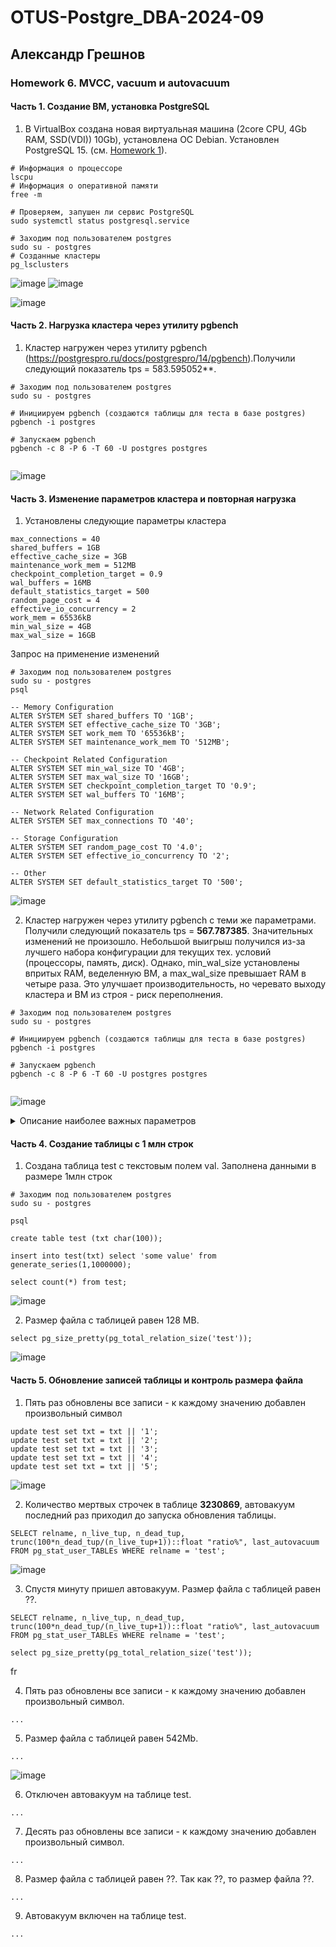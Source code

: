 # OTUS-Postgre_DBA-2024-09
## Александр Грешнов

### Homework 6. MVCC, vacuum и autovacuum 

#### Часть 1. Создание ВМ, установка PostgreSQL
1. В VirtualBox создана новая виртуальная машина (2core CPU, 4Gb RAM, SSD(VDI)) 10Gb), установлена ОС Debian. Установлен PostgreSQL 15. (см. [Homework 1](/Homework/HW-1.md)).
```
# Информация о процессоре
lscpu
# Информация о оперативной памяти
free -m

# Проверяем, запушен ли сервис PostgreSQL
sudo systemctl status postgresql.service

# Заходим под пользователем postgres
sudo su - postgres
# Созданные кластеры
pg_lsclusters
```
![image](https://github.com/user-attachments/assets/3171af9d-4bf2-4c71-bd05-7a6221e7b7d1)
![image](https://github.com/user-attachments/assets/4917fb5f-d651-4c8d-8499-21430438da8e)


![image](https://github.com/user-attachments/assets/8360bdca-58b9-4b5d-8a72-612321a07bbd)


#### Часть 2. Нагрузка кластера через утилиту pgbench
1. Кластер нагружен через утилиту pgbench (https://postgrespro.ru/docs/postgrespro/14/pgbench).Получили следующий показатель tps = 583.595052**.
```
# Заходим под пользователем postgres
sudo su - postgres

# Инициируем pgbench (создаются таблицы для теста в базе postgres)
pgbench -i postgres

# Запускаем pgbench
pgbench -c 8 -P 6 -T 60 -U postgres postgres
   
```
![image](https://github.com/user-attachments/assets/e7249f77-c044-4eb1-b3d0-a5b9c3b9b23d)


#### Часть 3. Изменение параметров кластера и повторная нагрузка
1. Установлены следующие параметры кластера
```
max_connections = 40
shared_buffers = 1GB
effective_cache_size = 3GB
maintenance_work_mem = 512MB
checkpoint_completion_target = 0.9
wal_buffers = 16MB
default_statistics_target = 500
random_page_cost = 4
effective_io_concurrency = 2
work_mem = 65536kB
min_wal_size = 4GB
max_wal_size = 16GB
```
Запрос на применение изменений
```
# Заходим под пользователем postgres
sudo su - postgres
psql

-- Memory Configuration
ALTER SYSTEM SET shared_buffers TO '1GB';
ALTER SYSTEM SET effective_cache_size TO '3GB';
ALTER SYSTEM SET work_mem TO '65536kB';
ALTER SYSTEM SET maintenance_work_mem TO '512MB';

-- Checkpoint Related Configuration
ALTER SYSTEM SET min_wal_size TO '4GB';
ALTER SYSTEM SET max_wal_size TO '16GB';
ALTER SYSTEM SET checkpoint_completion_target TO '0.9';
ALTER SYSTEM SET wal_buffers TO '16MB';

-- Network Related Configuration
ALTER SYSTEM SET max_connections TO '40';

-- Storage Configuration
ALTER SYSTEM SET random_page_cost TO '4.0';
ALTER SYSTEM SET effective_io_concurrency TO '2';

-- Other
ALTER SYSTEM SET default_statistics_target TO '500';

```

![image](https://github.com/user-attachments/assets/c5bce6c3-c7dc-45c6-9fbb-5e631a485b23)


2. Кластер нагружен через утилиту pgbench с теми же параметрами. Получили следующий показатель tps = **567.787385**. Значительных изменений не произошло. Небольшой выигрыш получился из-за лучшего набора конфигурации для текущих тех. условий (процессоры, память, диск). Однако, min_wal_size установлены впритых RAM, веделенную ВМ, а max_wal_size превышает RAM в четыре раза. Это улучшает производительность, но черевато выходу кластера и ВМ из строя - риск переполнения.
 ```
# Заходим под пользователем postgres
sudo su - postgres

# Инициируем pgbench (создаются таблицы для теста в базе postgres)
pgbench -i postgres

# Запускаем pgbench
pgbench -c 8 -P 6 -T 60 -U postgres postgres
   
```
![image](https://github.com/user-attachments/assets/ba90f8e7-71b1-479b-a34b-50f864457dbb)

<details>
   <summary>Описание наиболее важных параметров</summary>

1. shared_buffers - Используется для кэширования данных. По умолчанию низкое значение (для поддержки как можно большего кол-ва ОС). Согласно документации, рекомендуемое значение для данного параметра - 25% от общей оперативной памяти на сервере. PostgreSQL использует 2 кэша - свой (изменяется shared_buffers) и ОС. Редко значение больше, чем 40% окажет влияние на производительность.
   
2. max_connections - Максимальное количество соединений. Для изменения данного параметра придётся перезапускать сервер. Если планируется использование PostgreSQL как DWH, то большое количество соединений не нужно. Данный параметр тесно связан с work_mem. Поэтому будьте пределено аккуратны с ним

3. effective_cache_size - Служит подсказкой для планировщика, сколько ОП у него в запасе. Можно определить как shared_buffers + ОП системы - ОП используемое самой ОС и другими приложениями. За счёт данного параметра планировщик может чаще использовать индексы, строить hash таблицы. Наиболее часто используемое значение 75% ОП от общей на сервере. 

4. work_mem - Используется для сортировок, построения hash таблиц. Это позволяет выполнять данные операции в памяти, что гораздо быстрее обращения к диску. В рамках одного запроса данный параметр может быть использован множество раз. Если ваш запрос содержит 5 операций сортировки, то память, которая потребуется для его выполнения уже как минимум work_mem * 5. Т.к. скорее-всего на сервере вы не одни и сессий много, то каждая из них может использовать этот параметр по нескольку раз, поэтому не рекомендуется делать его слишком большим. Можно выставить небольшое значение для глобального параметра в конфиге и потом, в случае сложных запросов, менять этот параметр локально (для текущей сессии)
   
6. maintenance_work_mem - Определяет максимальное количество ОП для операций типа VACUUM, CREATE INDEX, CREATE FOREIGN KEY. Увеличение этого параметра позволит быстрее выполнять эти операции. Не связано с work_mem поэтому можно ставить в разы больше, чем work_mem

7. wal_buffers - Объём разделяемой памяти, который будет использоваться для буферизации данных WAL, ещё не записанных на диск. Если у вас большое количество одновременных подключений, увеличение параметра улучшит производительность. По умолчанию -1, определяется автоматически, как 1/32 от shared_buffers, но не больше, чем 16 МБ (в ручную можно задавать большие значения). Обычно ставят 16 МБ.
  
8. max_wal_size - Максимальный размер, до которого может вырастать WAL между автоматическими контрольными точками в WAL. Значение по умолчанию — 1 ГБ. Увеличение этого параметра может привести к увеличению времени, которое потребуется для восстановления после сбоя, но позволяет реже выполнять операцию сбрасывания на диск. Так же сбрасывание может выполниться и при достижении нужного времени, определённого параметром checkpoint_timeout

9. checkpoint_timeout - Чем реже происходит сбрасывание, тем дольше будет восстановление БД после сбоя. Значение по умолчанию 5 минут, рекомендуемое - от 30 минут до часа. 
Необходимо "синхронизировать" два этих параметра. Для этого можно поставить checkpoint_timeout в выбранный промежуток, включить параметр log_checkpoints и по нему отследить, сколько было записано буферов. После чего подогнать параметр max_wal_size.

</details>

#### Часть 4. Создание таблицы с 1 млн строк
1. Создана таблица test с текстовым полем val. Заполнена данными в размере 1млн строк 
```
# Заходим под пользователем postgres
sudo su - postgres

psql

create table test (txt char(100));

insert into test(txt) select 'some value' from generate_series(1,1000000);

select count(*) from test;

```
![image](https://github.com/user-attachments/assets/b4ff4890-4393-4410-a847-158a6095db44)

2. Размер файла с таблицей равен 128 MB. 
```
select pg_size_pretty(pg_total_relation_size('test'));
```

![image](https://github.com/user-attachments/assets/b715df80-7ab2-4531-beba-0b547cf151c2)


#### Часть 5. Обновление записей таблицы и контроль размера файла
1. Пять раз обновлены все записи - к каждому значению добавлен произвольный символ 
```
update test set txt = txt || '1';
update test set txt = txt || '2';
update test set txt = txt || '3';
update test set txt = txt || '4';
update test set txt = txt || '5';
```
![image](https://github.com/user-attachments/assets/d8cc4029-b990-4d72-a9e9-0302eed8d267)


2. Количество мертвых строчек в таблице **3230869**, автовакуум последний раз приходил до запуска обновления таблицы.
```
SELECT relname, n_live_tup, n_dead_tup, trunc(100*n_dead_tup/(n_live_tup+1))::float "ratio%", last_autovacuum FROM pg_stat_user_TABLEs WHERE relname = 'test';

```
![image](https://github.com/user-attachments/assets/e970cecf-79bd-4e0c-8b73-f10a3fb7ba10)


3. Спустя минуту пришел автовакуум. Размер файла с таблицей равен ??. 
```
SELECT relname, n_live_tup, n_dead_tup, trunc(100*n_dead_tup/(n_live_tup+1))::float "ratio%", last_autovacuum FROM pg_stat_user_TABLEs WHERE relname = 'test';

select pg_size_pretty(pg_total_relation_size('test'));
```
fr


4. Пять раз обновлены все записи - к каждому значению добавлен произвольный символ.
```
...
```

5. Размер файла с таблицей равен 542Mb. 
```
...
```
![image](https://github.com/user-attachments/assets/10cdbf07-fc99-48d9-bddc-e302ac9af209)


6. Отключен автовакуум на таблице test. 
```
...
```

7. Десять раз обновлены все записи - к каждому значению добавлен произвольный символ.
```
...
```

8. Размер файла с таблицей равен ??. Так как ??, то размер файла ??.
```
...
```

9. Автовакуум включен на таблице test.
```
...
```


